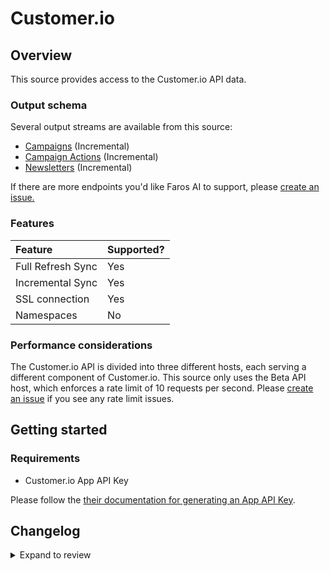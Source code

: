 # Customer.io

## Overview

This source provides access to the Customer.io API data.

### Output schema

Several output streams are available from this source:

- [Campaigns](https://customer.io/docs/api/#operation/listCampaigns) \(Incremental\)
- [Campaign Actions](https://customer.io/docs/api/#operation/listCampaignActions) \(Incremental\)
- [Newsletters](https://customer.io/docs/api/#operation/listNewsletters) \(Incremental\)

If there are more endpoints you'd like Faros AI to support, please [create an
issue.](https://github.com/faros-ai/airbyte-connectors/issues/new)

### Features

| Feature           | Supported? |
| :---------------- | :--------- |
| Full Refresh Sync | Yes        |
| Incremental Sync  | Yes        |
| SSL connection    | Yes        |
| Namespaces        | No         |

### Performance considerations

The Customer.io API is divided into three different hosts, each serving a
different component of Customer.io. This source only uses the Beta API host,
which enforces a rate limit of 10 requests per second. Please [create an
issue](https://github.com/faros-ai/airbyte-connectors/issues/new) if you see any
rate limit issues.

## Getting started

### Requirements

- Customer.io App API Key

Please follow the [their documentation for generating an App API Key](https://customer.io/docs/managing-credentials/).

## Changelog

<details>
  <summary>Expand to review</summary>

| Version | Date       | Pull Request                                                   | Subject                                     |
|:--------|:-----------| :------------------------------------------------------------- |:--------------------------------------------|
| 0.3.19  | 2025-08-20 | [65113](https://github.com/airbytehq/airbyte/pull/65113) | Update logo                                 |
| 0.3.18  | 2025-05-10 | [60049](https://github.com/airbytehq/airbyte/pull/60049) | Update dependencies                         |
| 0.3.17  | 2025-05-03 | [58875](https://github.com/airbytehq/airbyte/pull/58875) | Update dependencies                         |
| 0.3.16  | 2025-04-19 | [57766](https://github.com/airbytehq/airbyte/pull/57766) | Update dependencies                         |
| 0.3.15  | 2025-04-05 | [57225](https://github.com/airbytehq/airbyte/pull/57225) | Update dependencies                         |
| 0.3.14  | 2025-03-29 | [56546](https://github.com/airbytehq/airbyte/pull/56546) | Update dependencies                         |
| 0.3.13  | 2025-03-22 | [55918](https://github.com/airbytehq/airbyte/pull/55918) | Update dependencies                         |
| 0.3.12  | 2025-03-08 | [55311](https://github.com/airbytehq/airbyte/pull/55311) | Update dependencies                         |
| 0.3.11  | 2025-03-01 | [54942](https://github.com/airbytehq/airbyte/pull/54942) | Update dependencies                         |
| 0.3.10  | 2025-02-22 | [54374](https://github.com/airbytehq/airbyte/pull/54374) | Update dependencies                         |
| 0.3.9   | 2025-02-15 | [51670](https://github.com/airbytehq/airbyte/pull/51670) | Update dependencies                         |
| 0.3.8   | 2025-01-11 | [51062](https://github.com/airbytehq/airbyte/pull/51062) | Update dependencies                         |
| 0.3.7   | 2025-01-04 | [50582](https://github.com/airbytehq/airbyte/pull/50582) | Update dependencies                         |
| 0.3.6   | 2024-12-21 | [49999](https://github.com/airbytehq/airbyte/pull/49999) | Update dependencies                         |
| 0.3.5   | 2024-12-14 | [49490](https://github.com/airbytehq/airbyte/pull/49490) | Update dependencies                         |
| 0.3.4   | 2024-12-12 | [48923](https://github.com/airbytehq/airbyte/pull/48923) | Update dependencies                         |
| 0.3.3   | 2024-11-04 | [48225](https://github.com/airbytehq/airbyte/pull/48225) | Update dependencies                         |
| 0.3.2   | 2024-10-28 | [47464](https://github.com/airbytehq/airbyte/pull/47464) | Update dependencies                         |
| 0.3.1   | 2024-08-16 | [44196](https://github.com/airbytehq/airbyte/pull/44196) | Bump source-declarative-manifest version    |
| 0.3.0   | 2024-08-15 | [44158](https://github.com/airbytehq/airbyte/pull/44158) | Refactor connector to manifest-only format  |
| 0.2.15  | 2024-08-12 | [43889](https://github.com/airbytehq/airbyte/pull/43889) | Update dependencies                         |
| 0.2.14  | 2024-08-10 | [43513](https://github.com/airbytehq/airbyte/pull/43513) | Update dependencies                         |
| 0.2.13  | 2024-08-03 | [43185](https://github.com/airbytehq/airbyte/pull/43185) | Update dependencies                         |
| 0.2.12  | 2024-07-27 | [42631](https://github.com/airbytehq/airbyte/pull/42631) | Update dependencies                         |
| 0.2.11  | 2024-07-20 | [42219](https://github.com/airbytehq/airbyte/pull/42219) | Update dependencies                         |
| 0.2.10  | 2024-07-13 | [41808](https://github.com/airbytehq/airbyte/pull/41808) | Update dependencies                         |
| 0.2.9   | 2024-07-10 | [41389](https://github.com/airbytehq/airbyte/pull/41389) | Update dependencies                         |
| 0.2.8   | 2024-07-09 | [41225](https://github.com/airbytehq/airbyte/pull/41225) | Update dependencies                         |
| 0.2.7   | 2024-07-06 | [40883](https://github.com/airbytehq/airbyte/pull/40883) | Update dependencies                         |
| 0.2.6   | 2024-06-29 | [40624](https://github.com/airbytehq/airbyte/pull/40624) | Update dependencies                         |
| 0.2.5   | 2024-06-27 | [38318](https://github.com/airbytehq/airbyte/pull/38318) | Make compatability with builder             |
| 0.2.4   | 2024-06-25 | [40369](https://github.com/airbytehq/airbyte/pull/40369) | Update dependencies                         |
| 0.2.3   | 2024-06-22 | [39953](https://github.com/airbytehq/airbyte/pull/39953) | Update dependencies                         |
| 0.2.2   | 2024-06-04 | [38980](https://github.com/airbytehq/airbyte/pull/38980) | [autopull] Upgrade base image to v1.2.1     |
| 0.2.1   | 2024-05-31 | [38812](https://github.com/airbytehq/airbyte/pull/38812) | [autopull] Migrate to base image and poetry |
| 0.2.0   | 2021-11-09 | [29385](https://github.com/airbytehq/airbyte/pull/29385) | Migrate TS CDK to Low code                  |
| 0.1.23  | 2021-11-09 | [126](https://github.com/faros-ai/airbyte-connectors/pull/126) | Add Customer.io source                      |

</details>
